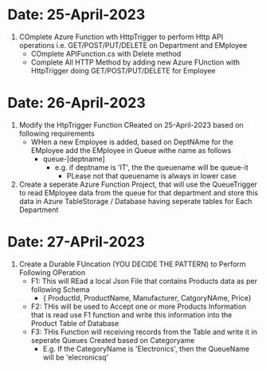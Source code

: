 # Date: 25-April-2023

1. COmplete Azure Function wth HttpTrigger to perform Http API operations i.e. GET/POST/PUT/DELETE on Department and EMployee
	- COmplete APIFunction.cs with Delete method
	- Complete All HTTP Method by adding new Azure FUnction with HttpTrigger doing GET/POST/PUT/DELETE  for Employee

# Date: 26-April-2023

1. Modify the HtpTrigger Function CReated on 25-April-2023 based on following requirements
	- WHen a new Employee is added, based on DeptNAme for the EMployee add the EMployee in Queue withe name as follows
		- queue-[deptname]
			- e.g. if deptname is 'IT', the the queuename will be queue-it
				- PLease not that queuename is always in lower case
2. Create a seperate Azure Function Project, that will use the QueueTrigger to read EMployee data from the queue for that department and store this data in Azure TableStorage / Database having seperate tables for Each Department


# Date: 27-APril-2023
1. Create a Durable FUncation (YOU DECIDE THE PATTERN) to Perform Following OPeration
	- F1: This will REad a local Json File that contains Products data as per following Schema
		- { ProductId, ProductName, Manufacturer, CatgoryNAme, Price}
	- F2: THis will be used to Accept one or more Products Information that is read use  F1 function and write this information into the Product Table of Database
	- F3: THis Function will receiving records from the Table and write it in seperate Queues Created based on Categoryame
		- E.g. If the CategoryName is 'Electronics', then the QueueName will be 'elecronicsq'




